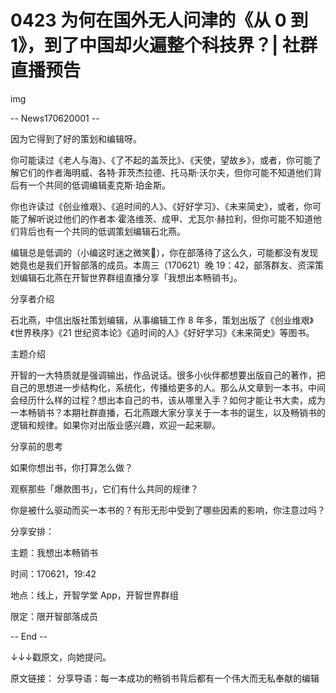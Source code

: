 # 0423 为何在国外无人问津的《从 0 到 1》，到了中国却火遍整个科技界？| 社群直播预告

img

-- News170620001 --

因为它得到了好的策划和编辑呀。

你可能读过《老人与海》、《了不起的盖茨比》、《天使，望故乡》，或者，你可能了解它们的作者海明威、各特·菲茨杰拉德、托马斯·沃尔夫，但你可能不知道他们背后有一个共同的低调编辑麦克斯·珀金斯。

你也许读过《创业维艰》、《追时间的人》、《好好学习》、《未来简史》，或者，你可能了解听说过他们的作者本·霍洛维茨、成甲、尤瓦尔·赫拉利，但你可能不知道他们背后也有一个共同的低调策划编辑石北燕。

编辑总是低调的（小编这时迷之微笑🙂），你在部落待了这么久，可能都没有发现她竟也是我们开智部落的成员。本周三（170621）晚 19：42，部落群友、资深策划编辑石北燕在开智世界群组直播分享「我想出本畅销书」。

分享者介绍

石北燕，中信出版社策划编辑，从事编辑工作 8 年多，策划出版了《创业维艰》《世界秩序》《21 世纪资本论》《追时间的人》《好好学习》《未来简史》等图书。

主题介绍

开智的一大特质就是强调输出，作品说话。很多小伙伴都想要出版自己的著作，把自己的思想进一步结构化，系统化，传播给更多的人。那么从文章到一本书，中间会经历什么样的过程？想出本自己的书，该从哪里入手？如何才能让书大卖，成为一本畅销书？本期社群直播，石北燕跟大家分享关于一本书的诞生，以及畅销书的逻辑和规律。如果你对出版业感兴趣，欢迎一起来聊。

分享前的思考

如果你想出书，你打算怎么做？

观察那些「爆款图书」，它们有什么共同的规律？

你是被什么驱动而买一本书的？有形无形中受到了哪些因素的影响，你注意过吗？

分享安排：

主题：我想出本畅销书

时间：170621，19:42

地点：线上，开智学堂 App，开智世界群组

限定：限开智部落成员

-- End --

↓↓↓戳原文，向她提问。

原文链接： 分享导语：每一本成功的畅销书背后都有一个伟大而无私奉献的编辑

